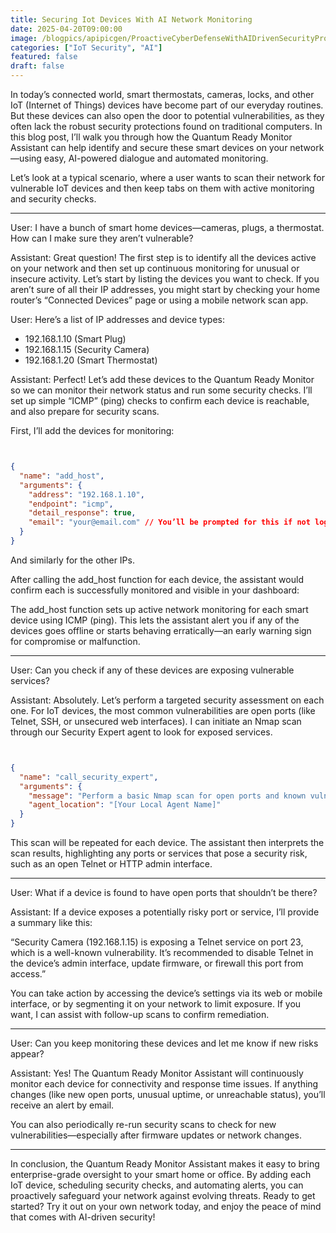 ```yaml
---
title: Securing Iot Devices With AI Network Monitoring
date: 2025-04-20T09:00:00
image: /blogpics/apipicgen/ProactiveCyberDefenseWithAIDrivenSecurityProtocols-Z74V67YJGA.jpg
categories: ["IoT Security", "AI"]
featured: false
draft: false
---
```

In today’s connected world, smart thermostats, cameras, locks, and other IoT (Internet of Things) devices have become part of our everyday routines. But these devices can also open the door to potential vulnerabilities, as they often lack the robust security protections found on traditional computers. In this blog post, I’ll walk you through how the Quantum Ready Monitor Assistant can help identify and secure these smart devices on your network—using easy, AI-powered dialogue and automated monitoring.

Let’s look at a typical scenario, where a user wants to scan their network for vulnerable IoT devices and then keep tabs on them with active monitoring and security checks.

---

User: I have a bunch of smart home devices—cameras, plugs, a thermostat. How can I make sure they aren’t vulnerable?

Assistant: Great question! The first step is to identify all the devices active on your network and then set up continuous monitoring for unusual or insecure activity. Let’s start by listing the devices you want to check. If you aren’t sure of all their IP addresses, you might start by checking your home router’s “Connected Devices” page or using a mobile network scan app.

User: Here’s a list of IP addresses and device types:
- 192.168.1.10 (Smart Plug)
- 192.168.1.15 (Security Camera)
- 192.168.1.20 (Smart Thermostat)

Assistant: Perfect! Let’s add these devices to the Quantum Ready Monitor so we can monitor their network status and run some security checks. I’ll set up simple “ICMP” (ping) checks to confirm each device is reachable, and also prepare for security scans.

First, I’ll add the devices for monitoring:
```json


{
  "name": "add_host",
  "arguments": {
    "address": "192.168.1.10",
    "endpoint": "icmp",
    "detail_response": true,
    "email": "your@email.com" // You’ll be prompted for this if not logged in
  }
}
```

And similarly for the other IPs.

After calling the add_host function for each device, the assistant would confirm each is successfully monitored and visible in your dashboard:

The add_host function sets up active network monitoring for each smart device using ICMP (ping). This lets the assistant alert you if any of the devices goes offline or starts behaving erratically—an early warning sign for compromise or malfunction.

---

User: Can you check if any of these devices are exposing vulnerable services?

Assistant: Absolutely. Let’s perform a targeted security assessment on each one. For IoT devices, the most common vulnerabilities are open ports (like Telnet, SSH, or unsecured web interfaces). I can initiate an Nmap scan through our Security Expert agent to look for exposed services.
```json


{
  "name": "call_security_expert",
  "arguments": {
    "message": "Perform a basic Nmap scan for open ports and known vulnerabilities on 192.168.1.10. Confirm authorization for this action.",
    "agent_location": "[Your Local Agent Name]" 
  }
}
```

This scan will be repeated for each device. The assistant then interprets the scan results, highlighting any ports or services that pose a security risk, such as an open Telnet or HTTP admin interface.

---

User: What if a device is found to have open ports that shouldn’t be there?

Assistant: If a device exposes a potentially risky port or service, I’ll provide a summary like this:

“Security Camera (192.168.1.15) is exposing a Telnet service on port 23, which is a well-known vulnerability. It’s recommended to disable Telnet in the device’s admin interface, update firmware, or firewall this port from access.”

You can take action by accessing the device’s settings via its web or mobile interface, or by segmenting it on your network to limit exposure. If you want, I can assist with follow-up scans to confirm remediation.

---

User: Can you keep monitoring these devices and let me know if new risks appear?

Assistant: Yes! The Quantum Ready Monitor Assistant will continuously monitor each device for connectivity and response time issues. If anything changes (like new open ports, unusual uptime, or unreachable status), you’ll receive an alert by email.

You can also periodically re-run security scans to check for new vulnerabilities—especially after firmware updates or network changes.

---

In conclusion, the Quantum Ready Monitor Assistant makes it easy to bring enterprise-grade oversight to your smart home or office. By adding each IoT device, scheduling security checks, and automating alerts, you can proactively safeguard your network against evolving threats. Ready to get started? Try it out on your own network today, and enjoy the peace of mind that comes with AI-driven security!